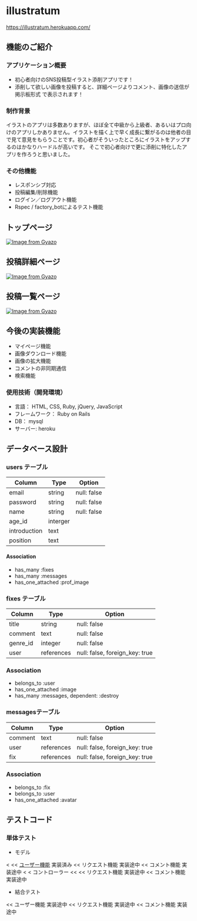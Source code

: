 # illustratum

https://illustratum.herokuapp.com/

## 機能のご紹介

### アプリケーション概要 

- 初心者向けのSNS投稿型イラスト添削アプリです！
- 添削して欲しい画像を投稿すると、詳細ページよりコメント、画像の送信が掲示板形式 で表示されます！

### 制作背景

イラストのアプリは多数ありますが、ほぼ全て中級から上級者、あるいはプロ向けのアプリしかありません。イラストを描く上で早く成長に繋がるのは他者の目で見て意見をもらうことです。初心者がそういったところにイラストをアップするのはかなりハードルが高いです。
そこで初心者向けで更に添削に特化したアプリを作ろうと思いました。

### その他機能

- レスポンシブ対応
- 投稿編集/削除機能
- ログイン／ログアウト機能
- Rspec / factory_botによるテスト機能

## トップページ

[![Image from Gyazo](https://i.gyazo.com/7d59c3ccbf6e6bd59a999c848621eba7.gif)](https://gyazo.com/7d59c3ccbf6e6bd59a999c848621eba7)

## 投稿詳細ページ

[![Image from Gyazo](https://i.gyazo.com/808212e76a65c4f25aaa52141aac0e80.gif)](https://gyazo.com/808212e76a65c4f25aaa52141aac0e80)

## 投稿一覧ページ

[![Image from Gyazo](https://i.gyazo.com/433c44628a8186aadd5d822317e738d3.gif)](https://gyazo.com/433c44628a8186aadd5d822317e738d3)

## 今後の実装機能

- マイページ機能
- 画像ダウンロード機能
- 画像の拡大機能
- コメントの非同期通信
- 検索機能

### 使用技術（開発環境）

- 言語： HTML, CSS, Ruby, jQuery, JavaScript
- フレームワーク： Ruby on Rails
- DB： mysql
- サーバー: heroku

## データベース設計

### users テーブル

| Column       | Type     | Option      |
| ------------ | -------- | ------------|
| email        | string   | null: false |
| password     | string   | null: false |
| name         | string   | null: false |
| age_id       | interger |             |
| introduction | text     |             |
| position     | text     |             |

#### Association

- has_many :fixes
- has_many :messages
- has_one_attached :prof_image

### fixes テーブル

| Column     | Type       | Option                         |
| ---------- | ---------- | -------------------------------|
| title      | string     | null: false                    |
| comment    | text       | null: false                    |
| genre_id   | integer    | null: false                    |
| user       | references | null: false, foreign_key: true |

### Association

- belongs_to :user
- has_one_attached :image
- has_many :messages, dependent: :destroy

### messagesテーブル

| Column    | Type        | Option                         |
| --------- | ----------- | -------------------------------|
| comment   | text        | null: false                    |
| user      | references  | null: false, foreign_key: true |
| fix       | references  | null: false, foreign_key: true |

### Association

- belongs_to :fix
- belongs_to :user
- has_one_attached :avatar

## テストコード

### 単体テスト


- モデル

<
<< [ユーザー機能](spec/models/user_spec.rb)   実装済み
<< リクエスト機能 実装途中
<< コメント機能   実装途中
<
< コントローラー
<<
<< リクエスト機能 実装途中
<< コメント機能   実装途中

- 結合テスト

<< ユーザー機能  実装途中
<< リクエスト機能 実装途中
<< コメント機能  実装途中

